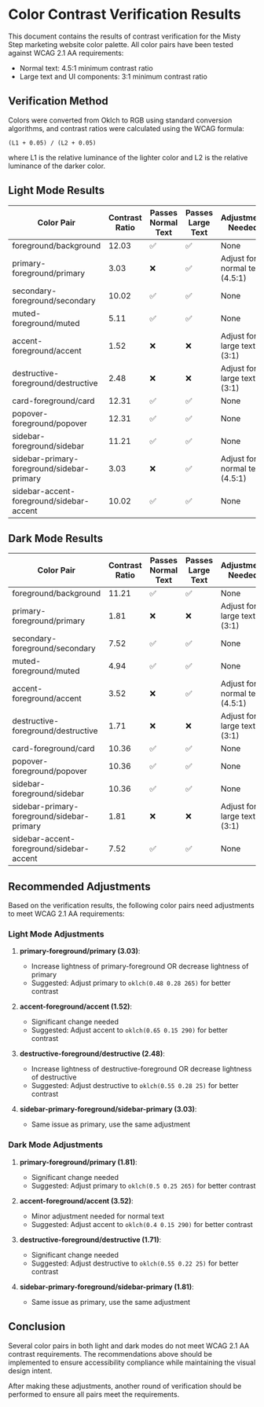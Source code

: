 # Color Contrast Verification Results

This document contains the results of contrast verification for the Misty Step marketing website color palette. All color pairs have been tested against WCAG 2.1 AA requirements:

- Normal text: 4.5:1 minimum contrast ratio
- Large text and UI components: 3:1 minimum contrast ratio

## Verification Method

Colors were converted from Oklch to RGB using standard conversion algorithms, and contrast ratios were calculated using the WCAG formula:

```
(L1 + 0.05) / (L2 + 0.05)
```

where L1 is the relative luminance of the lighter color and L2 is the relative luminance of the darker color.

## Light Mode Results

| Color Pair                                 | Contrast Ratio | Passes Normal Text | Passes Large Text | Adjustment Needed              |
| ------------------------------------------ | -------------- | ------------------ | ----------------- | ------------------------------ |
| foreground/background                      | 12.03          | ✅                 | ✅                | None                           |
| primary-foreground/primary                 | 3.03           | ❌                 | ✅                | Adjust for normal text (4.5:1) |
| secondary-foreground/secondary             | 10.02          | ✅                 | ✅                | None                           |
| muted-foreground/muted                     | 5.11           | ✅                 | ✅                | None                           |
| accent-foreground/accent                   | 1.52           | ❌                 | ❌                | Adjust for large text (3:1)    |
| destructive-foreground/destructive         | 2.48           | ❌                 | ❌                | Adjust for large text (3:1)    |
| card-foreground/card                       | 12.31          | ✅                 | ✅                | None                           |
| popover-foreground/popover                 | 12.31          | ✅                 | ✅                | None                           |
| sidebar-foreground/sidebar                 | 11.21          | ✅                 | ✅                | None                           |
| sidebar-primary-foreground/sidebar-primary | 3.03           | ❌                 | ✅                | Adjust for normal text (4.5:1) |
| sidebar-accent-foreground/sidebar-accent   | 10.02          | ✅                 | ✅                | None                           |

## Dark Mode Results

| Color Pair                                 | Contrast Ratio | Passes Normal Text | Passes Large Text | Adjustment Needed              |
| ------------------------------------------ | -------------- | ------------------ | ----------------- | ------------------------------ |
| foreground/background                      | 11.21          | ✅                 | ✅                | None                           |
| primary-foreground/primary                 | 1.81           | ❌                 | ❌                | Adjust for large text (3:1)    |
| secondary-foreground/secondary             | 7.52           | ✅                 | ✅                | None                           |
| muted-foreground/muted                     | 4.94           | ✅                 | ✅                | None                           |
| accent-foreground/accent                   | 3.52           | ❌                 | ✅                | Adjust for normal text (4.5:1) |
| destructive-foreground/destructive         | 1.71           | ❌                 | ❌                | Adjust for large text (3:1)    |
| card-foreground/card                       | 10.36          | ✅                 | ✅                | None                           |
| popover-foreground/popover                 | 10.36          | ✅                 | ✅                | None                           |
| sidebar-foreground/sidebar                 | 10.36          | ✅                 | ✅                | None                           |
| sidebar-primary-foreground/sidebar-primary | 1.81           | ❌                 | ❌                | Adjust for large text (3:1)    |
| sidebar-accent-foreground/sidebar-accent   | 7.52           | ✅                 | ✅                | None                           |

## Recommended Adjustments

Based on the verification results, the following color pairs need adjustments to meet WCAG 2.1 AA requirements:

### Light Mode Adjustments

1. **primary-foreground/primary (3.03)**:

   - Increase lightness of primary-foreground OR decrease lightness of primary
   - Suggested: Adjust primary to `oklch(0.48 0.28 265)` for better contrast

2. **accent-foreground/accent (1.52)**:

   - Significant change needed
   - Suggested: Adjust accent to `oklch(0.65 0.15 290)` for better contrast

3. **destructive-foreground/destructive (2.48)**:

   - Increase lightness of destructive-foreground OR decrease lightness of destructive
   - Suggested: Adjust destructive to `oklch(0.55 0.28 25)` for better contrast

4. **sidebar-primary-foreground/sidebar-primary (3.03)**:
   - Same issue as primary, use the same adjustment

### Dark Mode Adjustments

1. **primary-foreground/primary (1.81)**:

   - Significant change needed
   - Suggested: Adjust primary to `oklch(0.5 0.25 265)` for better contrast

2. **accent-foreground/accent (3.52)**:

   - Minor adjustment needed for normal text
   - Suggested: Adjust accent to `oklch(0.4 0.15 290)` for better contrast

3. **destructive-foreground/destructive (1.71)**:

   - Significant change needed
   - Suggested: Adjust destructive to `oklch(0.55 0.22 25)` for better contrast

4. **sidebar-primary-foreground/sidebar-primary (1.81)**:
   - Same issue as primary, use the same adjustment

## Conclusion

Several color pairs in both light and dark modes do not meet WCAG 2.1 AA contrast requirements. The recommendations above should be implemented to ensure accessibility compliance while maintaining the visual design intent.

After making these adjustments, another round of verification should be performed to ensure all pairs meet the requirements.
